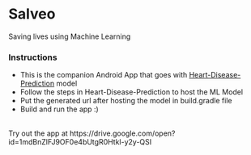 # Salveo
Saving lives using Machine Learning

### Instructions
* This is the companion Android App that goes with [Heart-Disease-Prediction](https://github.com/reallyinvincible/Heart-Disease-Prediction) model
* Follow the steps in Heart-Disease-Prediction to host the ML Model
* Put the generated url after hosting the model in build.gradle file
* Build and run the app :)
<br>
Try out the app at https://drive.google.com/open?id=1mdBnZlFJ9OF0e4bUtgR0Htkl-y2y-QSI
